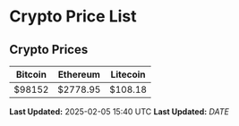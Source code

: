 # Crypto Price List

## Crypto Prices
| Bitcoin | Ethereum | Litecoin |
| ------- | -------- | -------- |
| $98152 | $2778.95 | $108.18 |
**Last Updated:** 2025-02-05 15:40 UTC
**Last Updated:** $DATE$
